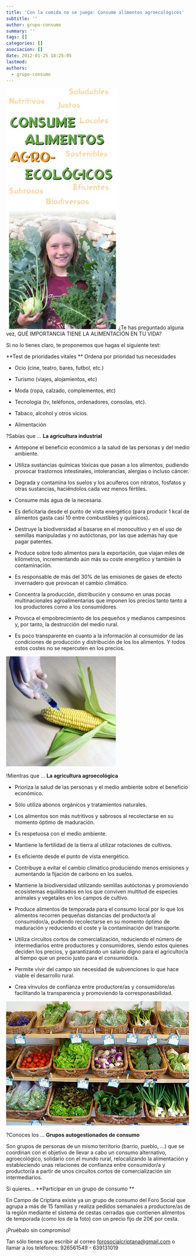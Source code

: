 ```yaml
---
title: 'Con la comida no se juega: Consume alimentos agroecológicos'
subtitle: ''
author: grupo-consumo
summary: ''
tags: []
categories: []
asociacion: []
date: 2012-01-25 18:25:05
lastmod:
authors: 
  - grupo-consumo
---
```


<img src="img/consume_alimentos_agroecologicos.jpg#righ" alt="" width="307">¿Te has preguntado alguna vez, QUÉ IMPORTANCIA TIENE LA ALIMENTACIÓN EN TU VIDA?

Si no lo tienes claro, te proponemos que hagas el siguiente test:


**Test de prioridades vitales ** 
Ordena por prioridad tus necesidades 	

- Ocio (cine, teatro, bares, futbol, etc.)

- Turismo (viajes, alojamientos, etc)

- Moda (ropa, calzado, complementos, etc)

- Tecnología (tv, teléfonos, ordenadores, consolas, etc).

- Tabaco, alcohol y otros vicios.

- Alimentación


?Sabías que ... **La agricultura industrial**


- Antepone el beneficio económico a la salud de las personas y del medio ambiente.

- Utiliza sustancias químicas tóxicas que pasan a los alimentos, pudiendo provocar trastornos intestinales, intolerancias, alergias o incluso cáncer.

- Degrada y contamina los suelos y los acuíferos con nitratos, fosfatos y otras sustancias, haciéndolos cada vez menos fértiles.

- Consume más agua de la necesaria.

- Es deficitaria desde el punto de vista energético (para producir 1 kcal de alimentos gasta casi 10 entre combustibles y químicos).

- Destruye la biodiversidad al basarse en el monocultivo y en el uso de semillas manipuladas y no autóctonas, por las que además hay que pagar patentes.

- Produce sobre todo alimentos para la exportación, que viajan miles de kilómetros, incrementando aún más su coste energético y también la contaminación.

- Es responsable de más del 30% de las emisiones de gases de efecto invernadero que provocan el cambio climático.

- Concentra la producción, distribución y consumo en unas pocas multinacionales agroalimentarias que imponen los precios tanto tanto a los productores como a los consumidores.

- Provoca el empobrecimiento de los pequeños y medianos campesinos y, por tanto,  la destrucción del medio rural.

- Es poco transparente en cuanto a la información al consumidor de las condiciones de producción y distribución de los los alimentos.
Y todos estos costes no se repercuten en los precios.
<img src="img/maiz_transgenico_300.jpg#cente" alt="" width="300">


!Mientras que ... **La agricultura agroecológica**       


- Prioriza la salud de las personas y el medio ambiente sobre el beneficio económico.

- Sólo utiliza abonos orgánicos y tratamientos naturales.

- Los alimentos son más nutritivos y sabrosos al recolectarse en su momento óptimo de maduración.

- Es respetuosa con el medio ambiente.

- Mantiene la fertilidad de la tierra al utilizar rotaciones de cultivos.

- Es eficiente desde el punto de vista energético.

- Contribuye a evitar el cambio climático produciendo menos emisiones y aumentando la fijación de carbono en los suelos. 

- Mantiene la biodiversidad utilizando semillas autóctonas y promoviendo ecosistemas equilibrados en los que conviven multitud de especies animales y vegetales en los campos de cultivo.

- Produce alimentos de temporada para el consumo local por lo que los alimentos recorren pequeñas distancias del productor/a al consumidor/a, pudiendo recolectarse en su momento óptimo de maduración y reduciendo el coste y la contaminación del transporte.

- Utiliza  circuitos cortos de comercialización, reduciendo el número de intermediarios entre productores y consumidores, siendo estos quienes deciden los precios, y garantizando un salario digno para el agricultor/a al tiempo que un precio justo para el consumidor/a.

- Permite vivir del campo sin necesidad de subvenciones lo que hace viable el desarrollo rural.

- Crea vínvulos de confianza entre productore/as y consumidore/as facilitando la transparencia y promoviendo la corresponasbilidad.
<img src="img/alimentos_ecologicos.jpg#cente" alt="" width="500">

?Conoces los ... **Grupos autogestionados de consumo** 

Son grupos de personas de un mismo territorio (barrio, pueblo, …) que se coordinan con el objetivo de llevar a cabo un consumo alternativo, agroecológico, solidario con el mundo rural, relocalizando la alimentación y estableciendo unas relaciones de confianza entre consumidor/a y productor/a a partir de unos circuitos cortos de comercialización sin intermediarios.


Si quieres... **Participar en un grupo de consumo ** 

En Campo de Criptana existe ya un grupo de consumo del Foro Social que agrupa a más de 15 familias y realiza pedidos semanales a productore/as de la región mediante el sistema de cestas cerradas que contienen alimentos de temporada (como los de la foto) con un precio fijo de 20€ por cesta.

¡Pruébalo sin compromiso!

Tan sólo tienes que escribir al correo forosocialcriptana@gmail.com o llamar a los teléfonos: 926561549 - 639131019


